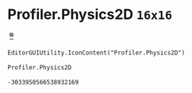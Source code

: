 # Profiler.Physics2D `16x16`
<img src="/img/Profiler.Physics2D.png" width=16 height=16>

``` CSharp
EditorGUIUtility.IconContent("Profiler.Physics2D")
```
```
Profiler.Physics2D
```
```
-3033950566538932169
```
